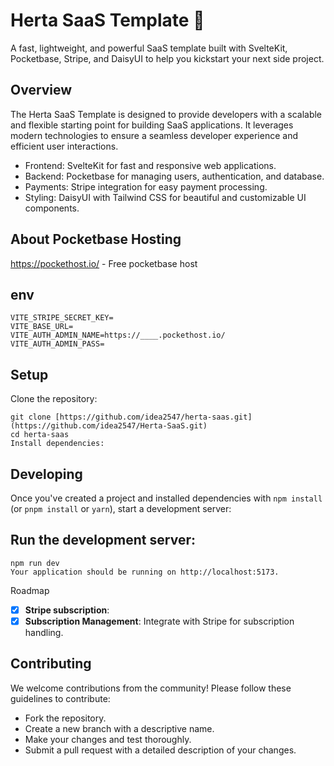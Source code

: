 # Herta SaaS Template 🚀
A fast, lightweight, and powerful SaaS template built with SvelteKit, Pocketbase, Stripe, and DaisyUI to help you kickstart your next side project.

## Overview
The Herta SaaS Template is designed to provide developers with a scalable and flexible starting point for building SaaS applications. It leverages modern technologies to ensure a seamless developer experience and efficient user interactions.

- Frontend: SvelteKit for fast and responsive web applications.
- Backend: Pocketbase for managing users, authentication, and database.
- Payments: Stripe integration for easy payment processing.
- Styling: DaisyUI with Tailwind CSS for beautiful and customizable UI components.

## About Pocketbase Hosting
https://pockethost.io/ - Free pocketbase host


## env
```
VITE_STRIPE_SECRET_KEY=
VITE_BASE_URL=
VITE_AUTH_ADMIN_NAME=https://____.pockethost.io/
VITE_AUTH_ADMIN_PASS=
```
## Setup
Clone the repository:
```
git clone [https://github.com/idea2547/herta-saas.git](https://github.com/idea2547/Herta-SaaS.git)
cd herta-saas
Install dependencies:
```
## Developing

Once you've created a project and installed dependencies with `npm install` (or `pnpm install` or `yarn`), start a development server:

## Run the development server:

```
npm run dev
Your application should be running on http://localhost:5173.
```
Roadmap
- [x] **Stripe subscription**:
- [x] **Subscription Management**: Integrate with Stripe for subscription handling.

## Contributing
We welcome contributions from the community! Please follow these guidelines to contribute:

- Fork the repository.
- Create a new branch with a descriptive name.
- Make your changes and test thoroughly.
- Submit a pull request with a detailed description of your changes.
